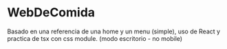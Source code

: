 # WebDeComida
Basado en una referencia de una home y un menu (simple), uso de React y practica de tsx con css module. (modo escritorio - no mobile)
